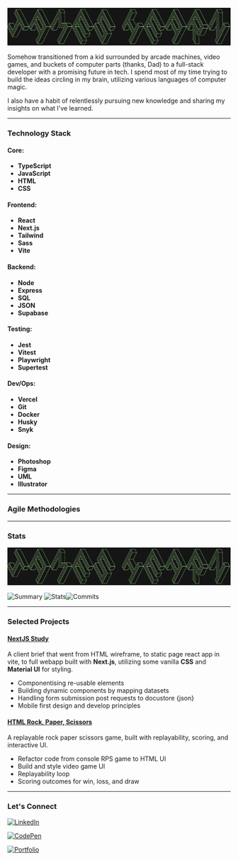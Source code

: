 ![James Hearn Banner](./svgs/tests.svg)

Somehow transitioned from a kid surrounded by arcade machines, video games, and buckets of computer parts (thanks, Dad) to a full-stack developer with a promising future in tech. I spend most of my time trying to build the ideas circling in my brain, utilizing various languages of computer magic.

I also have a habit of relentlessly pursuing new knowledge and sharing my insights on what I've learned.

---

### Technology Stack

#### Core:
- **TypeScript**
- **JavaScript**
- **HTML**
- **CSS**

#### Frontend:
- **React**
- **Next.js**
- **Tailwind**
- **Sass**
- **Vite**

#### Backend:
- **Node**
- **Express**
- **SQL**
- **JSON**
- **Supabase**

#### Testing:
- **Jest**
- **Vitest**
- **Playwright**
- **Supertest**

#### Dev/Ops:
- **Vercel**
- **Git**
- **Docker**
- **Husky**
- **Snyk**

#### Design:
- **Photoshop**
- **Figma**
- **UML**
- **Illustrator**

---

### Agile Methodologies

---

### Stats  
<img src="./svgs/tests.svg">

![Summary](http://github-profile-summary-cards.vercel.app/api/cards/profile-details?username=moose-hub&theme=dark)
![Stats](http://github-profile-summary-cards.vercel.app/api/cards/stats?username=moose-hub&theme=dark)![Commits](http://github-profile-summary-cards.vercel.app/api/cards/productive-time?username=moose-hub&theme=dark&utcOffset=8)

---

### Selected Projects

#### [NextJS Study](https://github.com/moose-hub/nextJSStudy)
A client brief that went from HTML wireframe, to static page react app in vite, to full webapp built with **Next.js**, utilizing some vanilla **CSS** and **Material UI** for styling.
- Componentising re-usable elements
- Building dynamic components by mapping datasets
- Handling form submission post requests to docustore {json}
- Mobile first design and develop principles

#### [HTML Rock, Paper, Scissors](https://github.com/moose-hub/html-RPS)
A replayable rock paper scissors game, built with replayability, scoring, and interactive UI.
- Refactor code from console RPS game to HTML UI
- Build and style video game UI
- Replayability loop
- Scoring outcomes for win, loss, and draw

---

### Let's Connect

[![LinkedIn](https://img.shields.io/badge/LinkedIn-James_Hearn-blue.svg)](https://www.linkedin.com/in/james-hearn-73769493/)

[![CodePen](https://img.shields.io/badge/CodePen-moose--hub-lightgrey.svg)](https://codepen.io/moose-hub/pens/showcase)

[![Portfolio](https://img.shields.io/badge/Portfolio-jhearn.dev-green.svg)](https://jhearn.dev)
